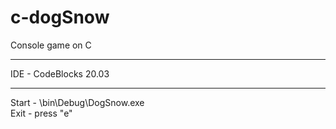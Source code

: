 # c-dogSnow
Console game on C
___
IDE - CodeBlocks 20.03
___
Start - \bin\Debug\DogSnow.exe  
Exit - press "e"
